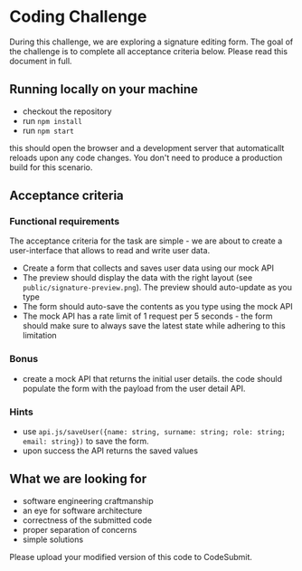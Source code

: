 # Coding Challenge

During this challenge, we are exploring a signature editing form. The goal of the challenge is to complete all acceptance criteria below. Please read this document in full.

## Running locally on your machine

- checkout the repository
- run `npm install`
- run `npm start`

this should open the browser and a development server that automaticallt reloads upon any code changes. You don't need to produce a production build for this scenario.

## Acceptance criteria

### Functional requirements

The acceptance criteria for the task are simple - we are about to create a user-interface that allows to read and write user data.

- Create a form that collects and saves user data using our mock API
- The preview should display the data with the right layout (see `public/signature-preview.png`). The preview should auto-update as you type
- The form should auto-save the contents as you type using the mock API
- The mock API has a rate limit of 1 request per 5 seconds - the form should make sure to always save the latest state while adhering to this limitation

### Bonus

- create a mock API that returns the initial user details. the code should populate the form with the payload from the user detail API.

### Hints

- use `api.js/saveUser({name: string, surname: string; role: string; email: string})` to save the form.
- upon success the API returns the saved values

## What we are looking for

- software engineering craftmanship
- an eye for software architecture
- correctness of the submitted code
- proper separation of concerns
- simple solutions

Please upload your modified version of this code to CodeSubmit.

